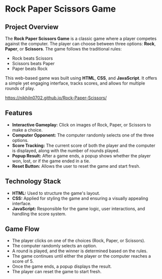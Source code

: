 # Rock Paper Scissors Game

## Project Overview

The **Rock Paper Scissors Game** is a classic game where a player competes against the computer. The player can choose between three options: **Rock**, **Paper**, or **Scissors**. The game follows the traditional rules:
- Rock beats Scissors
- Scissors beats Paper
- Paper beats Rock

This web-based game was built using **HTML**, **CSS**, and **JavaScript**. It offers a simple yet engaging interface, tracks scores, and allows for multiple rounds of play.

https://nikhiln0702.github.io/Rock-Paper-Scissors/

## Features

- **Interactive Gameplay:** Click on images of Rock, Paper, or Scissors to make a choice.
- **Computer Opponent:** The computer randomly selects one of the three options.
- **Score Tracking:** The current score of both the player and the computer is displayed, along with the number of rounds played.
- **Popup Result:** After a game ends, a popup shows whether the player won, lost, or if the game ended in a tie.
- **Reset Button:** Allows the user to reset the game and start fresh.

## Technology Stack

- **HTML:** Used to structure the game's layout.
- **CSS:** Applied for styling the game and ensuring a visually appealing interface.
- **JavaScript:** Responsible for the game logic, user interactions, and handling the score system.

## Game Flow

- The player clicks on one of the choices (Rock, Paper, or Scissors).
- The computer randomly selects an option.
- A round is played, and the winner is determined based on the rules.
- The game continues until either the player or the computer reaches a score of 5.
- Once the game ends, a popup displays the result.
- The player can reset the game to start fresh.

     
